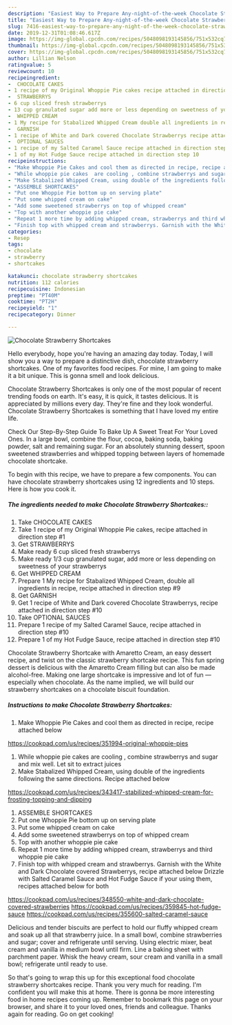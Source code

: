 ```yaml
---
description: "Easiest Way to Prepare Any-night-of-the-week Chocolate Strawberry Shortcakes"
title: "Easiest Way to Prepare Any-night-of-the-week Chocolate Strawberry Shortcakes"
slug: 7416-easiest-way-to-prepare-any-night-of-the-week-chocolate-strawberry-shortcakes
date: 2019-12-31T01:08:46.617Z
image: https://img-global.cpcdn.com/recipes/5048098193145856/751x532cq70/chocolate-strawberry-shortcakes-recipe-main-photo.jpg
thumbnail: https://img-global.cpcdn.com/recipes/5048098193145856/751x532cq70/chocolate-strawberry-shortcakes-recipe-main-photo.jpg
cover: https://img-global.cpcdn.com/recipes/5048098193145856/751x532cq70/chocolate-strawberry-shortcakes-recipe-main-photo.jpg
author: Lillian Nelson
ratingvalue: 5
reviewcount: 10
recipeingredient:
-  CHOCOLATE CAKES
- 1 recipe of my Original Whoppie Pie cakes recipe attached in direction step 1
-  STRAWBERRYS
- 6 cup sliced fresh strawberrys
- 13 cup granulated sugar add more or less depending on sweetness of your strawberrys
-  WHIPPED CREAM
- 1 My recipe for Stabalized Whipped Cream double all ingredients in recipe recipe attached in direction step 9
-  GARNISH
- 1 recipe of White and Dark covered Chocolate Strawberrys recipe attached in direction step 10
-  OPTIONAL SAUCES
- 1 recipe of my Salted Caramel Sauce recipe attached in direction step 10
- 1 of my Hot Fudge Sauce recipe attached in direction step 10
recipeinstructions:
- "Make Whoppie Pie Cakes and cool them as directed in recipe, recipe attached below  https://cookpad.com/us/recipes/351994-original-whoppie-pies"
- "While whoppie pie cakes  are cooling , combine strawberrys and sugar and mix well. Let sit to extract juices"
- "Make Stabalized Whipped Cream, using double of the ingredients following the same directions. Recipe attached below  https://cookpad.com/us/recipes/343417-stabilized-whipped-cream-for-frosting-topping-and-dipping"
- "ASSEMBLE SHORTCAKES"
- "Put one Whoppie Pie bottom up on serving plate"
- "Put some whipped cream on cake"
- "Add some sweetened strawberrys on top of whipped cream"
- "Top with another whoppie pie cake"
- "Repeat 1 more time by adding whipped cream, strawberrys and third whoppie pie cake"
- "Finish top with whipped cream and strawberrys. Garnish with the White and Dark Chocolate covered Strawberrys, recipe attached below Drizzle with Salted Caramel Sauce and Hot Fudge Sauce if your using them, recipes attached below for both  https://cookpad.com/us/recipes/348550-white-and-dark-chocolate-covered-strawberries https://cookpad.com/us/recipes/359845-hot-fudge-sauce https://cookpad.com/us/recipes/355600-salted-caramel-sauce"
categories:
- Resep
tags:
- chocolate
- strawberry
- shortcakes

katakunci: chocolate strawberry shortcakes
nutrition: 112 calories
recipecuisine: Indonesian
preptime: "PT40M"
cooktime: "PT2H"
recipeyield: "1"
recipecategory: Dinner

---
```



![Chocolate Strawberry Shortcakes](https://img-global.cpcdn.com/recipes/5048098193145856/751x532cq70/chocolate-strawberry-shortcakes-recipe-main-photo.jpg)

Hello everybody, hope you're having an amazing day today. Today, I will show you a way to prepare a distinctive dish, chocolate strawberry shortcakes. One of my favorites food recipes. For mine, I am going to make it a bit unique. This is gonna smell and look delicious.

Chocolate Strawberry Shortcakes is only one of the most popular of recent trending foods on earth. It's easy, it is quick, it tastes delicious. It is appreciated by millions every day. They're fine and they look wonderful. Chocolate Strawberry Shortcakes is something that I have loved my entire life.

Check Our Step-By-Step Guide To Bake Up A Sweet Treat For Your Loved Ones. In a large bowl, combine the flour, cocoa, baking soda, baking powder, salt and remaining sugar. For an absolutely stunning dessert, spoon sweetened strawberries and whipped topping between layers of homemade chocolate shortcake.


To begin with this recipe, we have to prepare a few components. You can have chocolate strawberry shortcakes using 12 ingredients and 10 steps. Here is how you cook it.

##### The ingredients needed to make Chocolate Strawberry Shortcakes::

1. Take  CHOCOLATE CAKES
1. Take 1 recipe of my Original Whoppie Pie cakes, recipe attached in direction step #1
1. Get  STRAWBERRYS
1. Make ready 6 cup sliced fresh strawberrys
1. Make ready 1/3 cup granulated sugar, add more or less depending on sweetness of your strawberrys
1. Get  WHIPPED CREAM
1. Prepare 1 My recipe for Stabalized Whipped Cream, double all ingredients in recipe, recipe attached in direction step #9
1. Get  GARNISH
1. Get 1 recipe of White and Dark covered Chocolate Strawberrys, recipe attached in direction step #10
1. Take  OPTIONAL SAUCES
1. Prepare 1 recipe of my Salted Caramel Sauce, recipe attached in direction step #10
1. Prepare 1 of my Hot Fudge Sauce, recipe attached in direction step #10


Chocolate Strawberry Shortcake with Amaretto Cream, an easy dessert recipe, and twist on the classic strawberry shortcake recipe. This fun spring dessert is delicious with the Amaretto Cream filling but can also be made alcohol-free. Making one large shortcake is impressive and lot of fun — especially when chocolate. As the name implied, we will build our strawberry shortcakes on a chocolate biscuit foundation. 

##### Instructions to make Chocolate Strawberry Shortcakes:

1. Make Whoppie Pie Cakes and cool them as directed in recipe, recipe attached below

https://cookpad.com/us/recipes/351994-original-whoppie-pies
1. While whoppie pie cakes  are cooling , combine strawberrys and sugar and mix well. Let sit to extract juices
1. Make Stabalized Whipped Cream, using double of the ingredients following the same directions. Recipe attached below

https://cookpad.com/us/recipes/343417-stabilized-whipped-cream-for-frosting-topping-and-dipping
1. ASSEMBLE SHORTCAKES
1. Put one Whoppie Pie bottom up on serving plate
1. Put some whipped cream on cake
1. Add some sweetened strawberrys on top of whipped cream
1. Top with another whoppie pie cake
1. Repeat 1 more time by adding whipped cream, strawberrys and third whoppie pie cake
1. Finish top with whipped cream and strawberrys. Garnish with the White and Dark Chocolate covered Strawberrys, recipe attached below Drizzle with Salted Caramel Sauce and Hot Fudge Sauce if your using them, recipes attached below for both

https://cookpad.com/us/recipes/348550-white-and-dark-chocolate-covered-strawberries
https://cookpad.com/us/recipes/359845-hot-fudge-sauce
https://cookpad.com/us/recipes/355600-salted-caramel-sauce


Delicious and tender biscuits are perfect to hold our fluffy whipped cream and soak up all that strawberry juice. In a small bowl, combine strawberries and sugar; cover and refrigerate until serving. Using electric mixer, beat cream and vanilla in medium bowl until firm. Line a baking sheet with parchment paper. Whisk the heavy cream, sour cream and vanilla in a small bowl; refrigerate until ready to use. 

So that's going to wrap this up for this exceptional food chocolate strawberry shortcakes recipe. Thank you very much for reading. I'm confident you will make this at home. There is gonna be more interesting food in home recipes coming up. Remember to bookmark this page on your browser, and share it to your loved ones, friends and colleague. Thanks again for reading. Go on get cooking!
